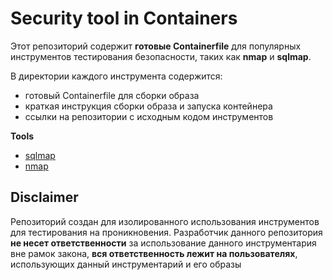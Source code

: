 # Security tool in Containers
Этот репозиторий содержит **готовые Containerfile** для популярных инструментов тестирования безопасности, таких как **nmap** и **sqlmap**.  

В директории каждого инструмента содержится:
- готовый Containerfile для сборки образа
- краткая инструкция сборки образа и запуска контейнера
- ссылки на репозитории с исходным кодом инструментов

**Tools**
- [sqlmap](https://github.com/Rickert155/security_containers/tree/main/sqlmap)
- [nmap](https://github.com/Rickert155/security_containers/tree/main/nmap)

## Disclaimer
Репозиторий создан для изолированного использования инструментов для тестирования на проникновения. Разработчик данного репозитория **не несет ответственности** за использование данного инструментария вне рамок закона, **вся ответственность лежит на пользователях**, использующих данный инструментарий и его образы
